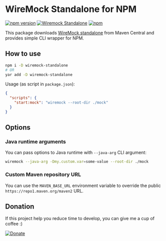 # WireMock Standalone for NPM

[![npm version](https://img.shields.io/npm/v/wiremock-standalone)](https://www.npmjs.com/package/wiremock-standalone)
[![Wiremock Standalone](https://img.shields.io/maven-central/v/com.github.tomakehurst/wiremock-standalone?label=wiremock)](http://wiremock.org/docs/running-standalone/)
[![npm](https://img.shields.io/npm/dw/wiremock-standalone)](https://www.npmjs.com/package/wiremock-standalone)

This package downloads [WireMock standalone](http://wiremock.org/docs/running-standalone/) from Maven Central and provides simple CLI wrapper for NPM.

## How to use

```bash
npm i -D wiremock-standalone
# OR
yar add -D wiremock-standalone
```

Usage (as script in `package.json`):

```json
{
  "scripts": {
    "start:mock": "wiremock --root-dir ./mock"
  }
}
```

## Options

### Java runtime arguments

You can pass options to Java runtime with `--java-arg` CLI argument:

```bash
wiremock --java-arg -Dmy.custom.var=some-value --root-dir ./mock
```

### Custom Maven repository URL

You can use the `MAVEN_BASE_URL` environment variable to override the public `https://repo1.maven.org/maven2` URL.

## Donation

If this project help you reduce time to develop, you can give me a cup of coffee :)

[![Donate](https://img.shields.io/badge/Donate-PayPal-brightgreen.svg)](https://www.paypal.me/RafalGalka)
